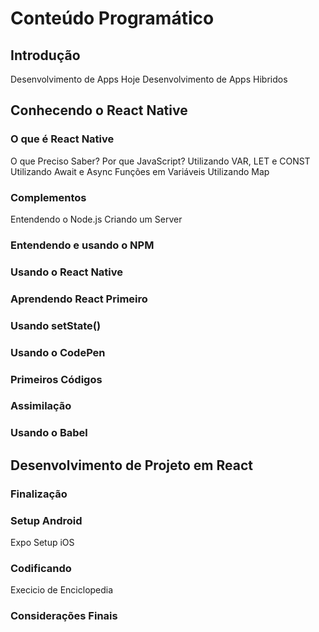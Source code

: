 # Conteúdo Programático
## Introdução
Desenvolvimento de Apps Hoje 
Desenvolvimento de Apps Hibridos 
 
## Conhecendo o React Native

### O que é React Native
 O que Preciso Saber? 
 Por que JavaScript?
 Utilizando VAR, LET e CONST
 Utilizando Await e Async
 Funções em Variáveis 
 Utilizando Map 
 

### Complementos

 Entendendo o Node.js
 Criando um Server
### Entendendo e usando o NPM
 

### Usando o React Native

### Aprendendo React Primeiro
### Usando setState()
### Usando o CodePen
### Primeiros Códigos
### Assimilação 
### Usando o Babel
 

## Desenvolvimento de Projeto em React 

 

### Finalização

### Setup Android 
Expo 
Setup iOS
### Codificando
 Execicio de Enciclopedia
### Considerações Finais 
